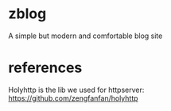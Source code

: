 # zblog
A simple but modern and comfortable blog site
# references
Holyhttp is the lib we used for httpserver:
https://github.com/zengfanfan/holyhttp
